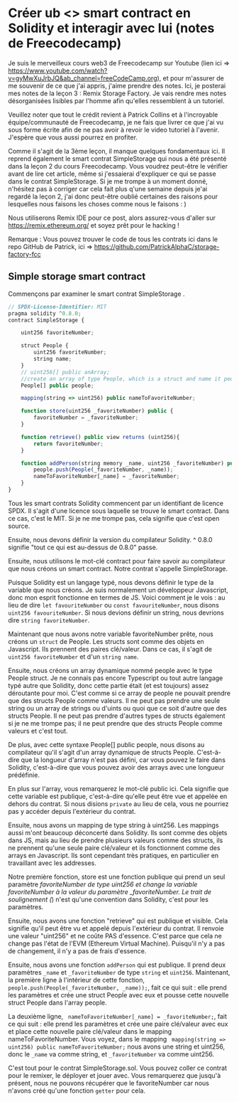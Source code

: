 # Créer ub <<storage factory>> smart contract en Solidity et interagir avec lui (notes de Freecodecamp)

Je suis le merveilleux cours web3 de Freecodecamp sur Youtube (lien ici => https://www.youtube.com/watch?v=gyMwXuJrbJQ&ab_channel=freeCodeCamp.org), et pour m'assurer de me souvenir de ce que j'ai appris, j'aime prendre des notes. Ici, je posterai mes notes de la leçon 3 : Remix Storage Factory. Je vais rendre mes notes désorganisées lisibles par l'homme afin qu'elles ressemblent à un tutoriel.

Veuillez noter que tout le crédit revient à Patrick Collins et à l'incroyable équipe/communauté de Freecodecamp, je ne fais que livrer ce que j'ai vu sous forme écrite afin de ne pas avoir à revoir le video tutoriel à l'avenir. J'espère que vous aussi pourrez en profiter.

Comme il s'agit de la 3ème leçon, il manque quelques fondamentaux ici. Il reprend également le smart contrat SimpleStorage qui nous a été présenté dans la leçon 2 du cours Freecodecamp. Vous voudrez peut-être le vérifier avant de lire cet article, même si j'essaierai d'expliquer ce qui se passe dans le contrat SimpleStorage. Si je me trompe à un moment donné, n'hésitez pas à corriger car cela fait plus q'une semaine depuis je'ai regardé la leçon 2, j'ai donc peut-être oublié certaines des raisons pour lesquelles nous faisons les choses comme nous le faisons : )

Nous utiliserons Remix IDE pour ce post, alors assurez-vous d'aller sur https://remix.ethereum.org/ et soyez prêt pour le hacking !

Remarque : Vous pouvez trouver le code de tous les contrats ici dans le repo GitHub de Patrick, ici => https://github.com/PatrickAlphaC/storage-factory-fcc

## Simple storage smart contract

Commençons par examiner le smart contrat SimpleStorage .

```javascript
// SPDX-License-Identifier: MIT
pragma solidity ^0.8.0;
contract SimpleStorage {

    uint256 favoriteNumber;

    struct People {
        uint256 favoriteNumber;
        string name;
    }
    // uint256[] public anArray;
    //create an array of type People, which is a struct and name it people. It is also public.
    People[] public people;

    mapping(string => uint256) public nameToFavoriteNumber;

    function store(uint256 _favoriteNumber) public {
        favoriteNumber = _favoriteNumber;
    }

    function retrieve() public view returns (uint256){
        return favoriteNumber;
    }

    function addPerson(string memory _name, uint256 _favoriteNumber) public {
        people.push(People(_favoriteNumber, _name));
        nameToFavoriteNumber[_name] = _favoriteNumber;
    }
}
```

Tous les smart contrats Solidity commencent par un identifiant de licence SPDX. Il s'agit d'une licence sous laquelle se trouve le smart contract. Dans ce cas, c'est le MIT. Si je ne me trompe pas, cela signifie que c'est open source.

Ensuite, nous devons définir la version du compilateur Solidity. ^ 0.8.0 signifie "tout ce qui est au-dessus de 0.8.0" passe.

Ensuite, nous utilisons le mot-clé contract pour faire savoir au compilateur que nous créons un smart contract. Notre contrat s'appelle SimpleStorage.

Puisque Solidity est un langage typé, nous devons définir le type de la variable que nous créons. Je suis normalement un développeur Javascript, donc mon esprit fonctionne en termes de JS. Voici comment je le vois : au lieu de dire `let favouriteNumber` ou `const favouriteNumber`, nous disons `uint256 favouriteNumber`. Si nous devions définir un string, nous devrions dire `string favoriteNumber`.

Maintenant que nous avons notre variable favoriteNumber prête, nous créons un `struct` de People. Les structs sont comme des objets en Javascript. Ils prennent des paires clé/valeur. Dans ce cas, il s'agit de `uint256 favoriteNumber` et d'un `string name`.

Ensuite, nous créons un array dynamique nommé people avec le type People struct. Je ne connais pas encore Typescript ou tout autre langage typé autre que Solidity, donc cette partie était (et est toujours) assez déroutante pour moi. C'est comme si ce array de people ne pouvait prendre que des structs People comme valeurs. Il ne peut pas prendre une seule string ou un array de strings ou d'uints ou quoi que ce soit d'autre que des structs People. Il ne peut pas prendre d'autres types de structs également si je ne me trompe pas; il ne peut prendre que des structs People comme valeurs et c'est tout.

De plus, avec cette syntaxe People[] public people, nous disons au compilateur qu'il s'agit d'un array dynamique de structs People. C'est-à-dire que la longueur d'array n'est pas défini, car vous pouvez le faire dans Solidity, c'est-à-dire que vous pouvez avoir des arrays avec une longueur prédéfinie.

En plus sur l'array, vous remarquerez le mot-clé public ici. Cela signifie que cette variable est publique, c'est-à-dire qu'elle peut être vue et appelée en dehors du contrat. Si nous disions `private` au lieu de cela, vous ne pourriez pas y accéder depuis l'extérieur du contrat.

Ensuite, nous avons un mapping de type string à uint256. Les mappings aussi m'ont beaucoup déconcerté dans Solidity. Ils sont comme des objets dans JS, mais au lieu de prendre plusieurs valeurs comme des structs, ils ne prennent qu'une seule paire clé/valeur et ils fonctionnent comme des arrays en Javascript. Ils sont cependant très pratiques, en particulier en travaillant avec les addresses.

Notre première fonction, store est une fonction publique qui prend un seul paramètre _favoriteNumber de type uint256 et change la variable favoriteNumber à la valeur du paramètre \_favoriteNumber. Le trait de soulignement (_) n'est qu'une convention dans Solidity, c'est pour les paramètres.

Ensuite, nous avons une fonction "retrieve" qui est publique et visible. Cela signifie qu'il peut être vu et appelé depuis l'extérieur du contrat. Il renvoie une valeur "uint256" et ne coûte PAS d'essence. C'est parce que cela ne change pas l'état de l'EVM (Ethereum Virtual Machine). Puisqu'il n'y a pas de changement, il n'y a pas de frais d'essence.

Ensuite, nous avons une fonction `addPerson` qui est publique. Il prend deux paramètres `_name` et `_favoriteNumber` de type `string` et `uint256`. Maintenant, la première ligne à l'intérieur de cette fonction, ` people.push(People(_favoriteNumber, _name));`, fait ce qui suit : elle prend les paramètres et crée une struct People avec eux et pousse cette nouvelle struct People dans l'array people.

La deuxième ligne, ` nameToFavoriteNumber[_name] = _favoriteNumber;`, fait ce qui suit : elle prend les paramètres et crée une paire clé/valeur avec eux et place cette nouvelle paire clé/valeur dans le mapping nameToFavoriteNumber. Vous voyez, dans le mapping ` mapping(string => uint256) public nameToFavoriteNumber;` nous avons une string et uint256, donc le `_name` va comme string, et `_favoriteNumber` va comme uint256.

C'est tout pour le contrat SimpleStorage.sol. Vous pouvez coller ce contrat pour le remixer, le déployer et jouer avec. Vous remarquerez que jusqu'à présent, nous ne pouvons récupérer que le favoriteNumber car nous n'avons créé qu'une fonction `getter` pour cela.
